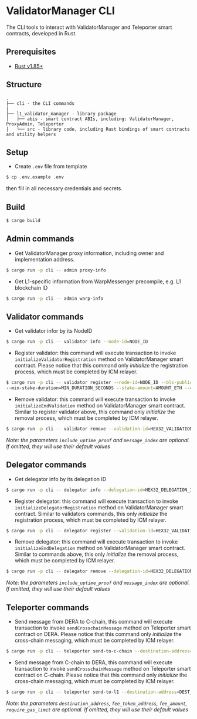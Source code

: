# ValidatorManager CLI
The CLI tools to interact with ValidatorManager and Teleporter smart contracts, developed in Rust.

## Prerequisites

- [Rust v1.85+](https://www.rust-lang.org/tools/install)

## Structure

```
.
├── cli - the CLI commands
|
├── l1_validator_manager - library package
│   ├── abis - smart contract ABIs, including: ValidatorManager, ProxyAdmin, Teleporter
│   └── src - library code, including Rust bindings of smart contracts and utility helpers
```

## Setup

- Create `.env` file from template

```sh
$ cp .env.example .env
```

then fill in all necessary credentials and secrets.

## Build

```sh
$ cargo build
```

## Admin commands

- Get ValidatorManager proxy information, including owner and implementation address.

```sh
$ cargo run -p cli -- admin proxy-info
```

- Get L1-specific information from WarpMessenger precompile, e.g. L1 blockchain ID

```sh
$ cargo run -p cli -- admin warp-info
```

## Validator commands

- Get validator infor by its NodeID

```sh
$ cargo run -p cli -- validator info --node-id=NODE_ID
```

- Register validator: this command will execute transaction to invoke `initializeValidatorRegistration` method on ValidatorManager smart contract. Please notice that this command only *initialize* the registration process, which must be completed by ICM relayer.

```sh
$ cargo run -p cli -- validator register --node-id=NODE_ID --bls-public-key=BLS_PUBLIC_KEY --pop=POP --delegation-fee-bips=FEE_BIPS \
--min-stake-duration=MIN_DURATION_SECONDS --stake-amount=AMOUNT_ETH --expiration=EXPIRATION_SECONDS
```

- Remove validator: this command will execute transaction to invoke `initializeEndValidation` method on ValidatorManager smart contract. Similar to register validator above, this command only *initialize* the removal process, which must be completed by ICM relayer.

```sh
$ cargo run -p cli -- validator remove --validation-id=HEX32_VALIDATION_ID --include-uptime-proof=TRUE_FALSE --message-index=0 
```

*Note: the parameters `include_uptime_proof` and `message_index` are optional. If omitted, they will use their default values*

## Delegator commands

- Get delegator info by its delegation ID

```sh
$ cargo run -p cli -- delegator info --delegation-id=HEX32_DELEGATION_ID
```

- Register delegator: this command will execute transaction to invoke `initializeDelegatorRegistration` method on ValidatorManager smart contract. Similar to validators commands, this only *initialize* the registration process, which must be completed by ICM relayer.

```sh
$ cargo run -p cli -- delegator register --validation-id=HEX32_VALIDATION_ID --stake-amount=AMOUNT_ETH
```

- Remove delegator: this command will execute transaction to invoke `initializeEndDelegation` method on ValidatorManager smart contract. Similar to commands above, this only *initialize* the removal process, which must be completed by ICM relayer.

```sh
$ cargo run -p cli -- delegator remove --delegation-id=HEX32_DELEGATION_ID --include-uptime-proof=TRUE_FALSE --message-index=0 
```

*Note: the parameters `include_uptime_proof` and `message_index` are optional. If omitted, they will use their default values*

## Teleporter commands

- Send message from DERA to C-chain, this command will execute transaction to invoke `sendCrosschainMessage` method on Teleporter smart contract on DERA. Please notice that this command only *initialize* the cross-chain messaging, which must be completed by ICM relayer.

```sh
$ cargo run -p cli -- teleporter send-to-c-chain --destination-address=DEST_ADDRESS --fee-token-address=FEE_TOKEN_ADDRESS --fee-amount=FEE_AMOUNT --required-gas-limit=GAS_LIMIT --message=BYTES_MESSAGE
```

- Send message from C-chain to DERA, this command will execute transaction to invoke `sendCrosschainMessage` method on Teleporter smart contract on C-chain. Please notice that this command only *initialize* the cross-chain messaging, which must be completed by ICM relayer.

```sh
$ cargo run -p cli -- teleporter send-to-l1 --destination-address=DEST_ADDRESS --fee-token-address=FEE_TOKEN_ADDRESS --fee-amount=FEE_AMOUNT --required-gas-limit=GAS_LIMIT --message=BYTES_MESSAGE
```

*Note: the parameters `destination_address`, `fee_token_address`, `fee_amount`, `require_gas_limit` are optional. If omitted, they will use their default values*